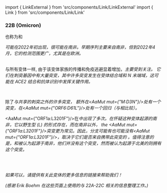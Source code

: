import { LinkExternal } from 'src/components/Link/LinkExternal'
import { Link } from 'src/components/Link/Link'




<MdxContent filepath="VoCHeader.md" />

### 22B (Omicron)
也称为<Lin name="BA.5" />和<Who name="Omicron" />

<MdxContent filepath="OmicronHeader.md" />

<Var name="22B (Omicron)"/> 可能在2022年初出现，很可能在南非。早期序列主要来自南非，但到2022年4月，它的检测范围更广，尤其是在欧洲。
<br/><br/>

与所有<Who name="Omicron" />变体一样, 由于该变体家族的传播和免疫逃避显着增加，<Var name="22B (Omicron)" prefix=""/>主要受到关注。 它们在刺突基因中有大量突变，其中许多突变发生在受体结合域和 N 末端域，这可能在 ACE2 结合和抗体识别中发挥关键作用。
<br/>

<MdxContent filepath="clusters/22A22B_Spike.md" />
<br/>

除了<Var name="22B (Omicron)" prefix=""/>与<Var name="21L (Omicron)" prefix=""/>共享的刺突之外的许多突变， <Var name="22B (Omicron)" prefix=""/>额外在<AaMut mut={"M:D3N"}/>处有一个突变，在<AaMut mut={"ORF6:D61L"}/>处有一个回归（与<Var name="21L (Omicron)" prefix=""/>相比较）。

<AaMut mut={"ORF1a:L3201F"}/>在<Var name="21L (Omicron)" prefix=""/>中出现了多次。在怀疑这种变体起源的南非，它以野生型 (L) 的形式存在，而在南非以外， the <AaMut mut={"ORF1a:L3201F"}/>突变更为常见。因此，分支<Var name="21L (Omicron)" prefix=""/>可能有也可能没有<AaMut mut={"ORF1a:L3201F"}/>，取决于它们是否来自携带此突变的 <Var name="21L (Omicron)" prefix=""/>。值得注意的是，<Var name="22A (Omicron)" prefix=""/>和<Var name="22B (Omicron)" prefix=""/>被认为起源于南非，他们<i>并没有</i>这个突变，然而被认为起源于北美的<Var name="22C (Omicron)" prefix=""/>则拥有这个突变。

<br/><br/>

_如果可以，请提供有关此变体的更多信息的链接来帮助我们！_

_(感谢 Erik Boehm 在这些页面上使用的与 22A-22C 相关的信息整理工作。)_
